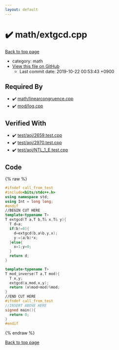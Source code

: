 ```yaml
---
layout: default
---
```


<!-- mathjax config similar to math.stackexchange -->
<script type="text/javascript" async
  src="https://cdnjs.cloudflare.com/ajax/libs/mathjax/2.7.5/MathJax.js?config=TeX-MML-AM_CHTML">
</script>
<script type="text/x-mathjax-config">
  MathJax.Hub.Config({
    TeX: { equationNumbers: { autoNumber: "AMS" }},
    tex2jax: {
      inlineMath: [ ['$','$'] ],
      processEscapes: true
    },
    "HTML-CSS": { matchFontHeight: false },
    displayAlign: "left",
    displayIndent: "2em"
  });
</script>

<script type="text/javascript" src="https://cdnjs.cloudflare.com/ajax/libs/jquery/3.4.1/jquery.min.js"></script>
<script src="https://cdn.jsdelivr.net/npm/jquery-balloon-js@1.1.2/jquery.balloon.min.js" integrity="sha256-ZEYs9VrgAeNuPvs15E39OsyOJaIkXEEt10fzxJ20+2I=" crossorigin="anonymous"></script>
<script type="text/javascript" src="../../assets/js/copy-button.js"></script>
<link rel="stylesheet" href="../../assets/css/copy-button.css" />


# :heavy_check_mark: math/extgcd.cpp
<a href="../../index.html">Back to top page</a>

* category: math
* <a href="{{ site.github.repository_url }}/blob/master/math/extgcd.cpp">View this file on GitHub</a>
    - Last commit date: 2019-10-22 00:53:43 +0900




## Required By
* :heavy_check_mark: <a href="linearcongruence.cpp.html">math/linearcongruence.cpp</a>
* :heavy_check_mark: <a href="../mod/log.cpp.html">mod/log.cpp</a>


## Verified With
* :heavy_check_mark: <a href="../../verify/test/aoj/2659.test.cpp.html">test/aoj/2659.test.cpp</a>
* :heavy_check_mark: <a href="../../verify/test/aoj/2970.test.cpp.html">test/aoj/2970.test.cpp</a>
* :heavy_check_mark: <a href="../../verify/test/aoj/NTL_1_E.test.cpp.html">test/aoj/NTL_1_E.test.cpp</a>


## Code
{% raw %}
```cpp
#ifndef call_from_test
#include<bits/stdc++.h>
using namespace std;
using Int = long long;
#endif
//BEGIN CUT HERE
template<typename T>
T extgcd(T a,T b,T& x,T& y){
  T d=a;
  if(b!=0){
    d=extgcd(b,a%b,y,x);
    y-=(a/b)*x;
  }else{
    x=1;y=0;
  }
  return d;
}

template<typename T>
T mod_inverse(T a,T mod){
  T x,y;
  extgcd(a,mod,x,y);
  return (x%mod+mod)%mod;
}
//END CUT HERE
#ifndef call_from_test
//INSERT ABOVE HERE
signed main(){
  return 0;
}
#endif

```
{% endraw %}

<a href="../../index.html">Back to top page</a>

